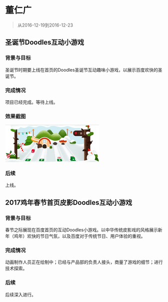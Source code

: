 # 董仁广

> 从2016-12-19到2016-12-23

## 圣诞节Doodles互动小游戏

### 背景与目标

圣诞节时期要上线在首页的Doodles圣诞节互动趣味小游戏，以展示百度欢快的圣诞节。

### 完成情况

项目已经完成。等待上线。

### 效果截图

<div>
    <img src="../2016-12-16/img/dongrenguang/xmas.png"  width="300px" align="center" />
</div>

### 后续

上线。




## 2017鸡年春节首页皮影Doodles互动小游戏

### 背景与目标

春节之际展现在百度首页的互动Doodles小游戏。以中华传统皮影戏的风格展示新年（鸡年）欢快的节日气氛，以及百度对于传统节日、用户体验的重视。

### 完成情况

动画制作人员正在绘制中；已经与产品部的负责人接头，商量了游戏的细节；进行技术探索。

### 后续

后续深入进行。

